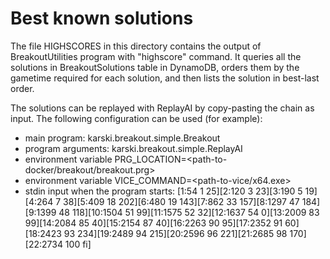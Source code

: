 # Best known solutions

The file HIGHSCORES in this directory contains the output of BreakoutUtilities program with "highscore" command. It queries all the solutions in BreakoutSolutions table in DynamoDB, orders them by the gametime required for each solution, and then lists the solution in best-last order.

The solutions can be replayed with ReplayAI by copy-pasting the chain as input. The following configuration can be used (for example):
* main program: karski.breakout.simple.Breakout
* program arguments: karski.breakout.simple.ReplayAI
* environment variable PRG_LOCATION=<path-to-docker/breakout/breakout.prg>
* environment variable VICE_COMMAND=<path-to-vice/x64.exe>
* stdin input when the program starts: [1:54 1 25][2:120 3 23][3:190 5 19][4:264 7 38][5:409 18 202][6:480 19 143][7:862 33 157][8:1297 47 184][9:1399 48 118][10:1504 51 99][11:1575 52 32][12:1637 54 0][13:2009 83 99][14:2084 85 40][15:2154 87 40][16:2263 90 95][17:2352 91 60][18:2423 93 234][19:2489 94 215][20:2596 96 221][21:2685 98 170][22:2734 100 fi]

